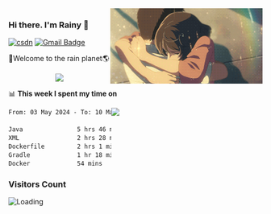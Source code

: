 <img  align='right' height="150" src="https://github.com/LikeRainDay/LikeRainDay/blob/master/pic/img_rain_1.gif?raw=true">



### Hi there. I'm Rainy :lemon:

[![csdn](https://img.shields.io/badge/-csdn-c14438?style=flat-square&logo=c&logoColor=white)](https://blog.csdn.net/qq_15807167)
[![Gmail Badge](https://img.shields.io/badge/-gmail-c14438?style=flat-square&logo=Gmail&logoColor=white&link=mailto:houshuai0816@gmail.com)](mailto:houshuai0816@gmail.com)

🚀Welcome to the rain planet🌎

<center>
<img align='center'  src="https://source.unsplash.com/user/rainyhehe/likes">
</center>

📊 **This week I spent my time on**

<img align='right'   width="300" src="https://github-readme-stats.vercel.app/api?username=LikeRainDay&show_icons=true&title_color=fff&icon_color=79ff97&text_color=9f9f9f&bg_color=151515&count_private=true">

<!--START_SECTION:waka-->

```txt
From: 03 May 2024 - To: 10 May 2024

Java               5 hrs 46 mins   █████████░░░░░░░░░░░░░░░░   36.19 %
XML                2 hrs 28 mins   ████░░░░░░░░░░░░░░░░░░░░░   15.53 %
Dockerfile         2 hrs 1 min     ███▒░░░░░░░░░░░░░░░░░░░░░   12.69 %
Gradle             1 hr 18 mins    ██░░░░░░░░░░░░░░░░░░░░░░░   08.25 %
Docker             54 mins         █▒░░░░░░░░░░░░░░░░░░░░░░░   05.70 %
```

<!--END_SECTION:waka-->

### Visitors Count
<img align="left" src = "https://profile-counter.glitch.me/LikeRainDay/count.svg" alt ="Loading">
